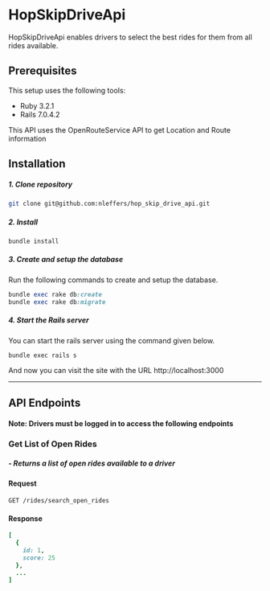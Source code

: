 # HopSkipDriveApi

HopSkipDriveApi enables drivers to select the best rides for them from all rides available.

## Prerequisites

This setup uses the following tools:

- Ruby 3.2.1
- Rails 7.0.4.2

This API uses the OpenRouteService API to get Location and Route information

## Installation

##### 1. Clone repository

```bash
git clone git@github.com:nleffers/hop_skip_drive_api.git
```

##### 2. Install

```bash
bundle install
```

##### 3. Create and setup the database

Run the following commands to create and setup the database.

```ruby
bundle exec rake db:create
bundle exec rake db:migrate
```

##### 4. Start the Rails server

You can start the rails server using the command given below.

    bundle exec rails s

And now you can visit the site with the URL http://localhost:3000

---

## API Endpoints

#### Note: Drivers must be logged in to access the following endpoints

### Get List of Open Rides

##### - Returns a list of open rides available to a driver

#### Request

`GET /rides/search_open_rides`

#### Response

```ruby
[
  {
    id: 1,
    score: 25
  },
  ...
]
```
